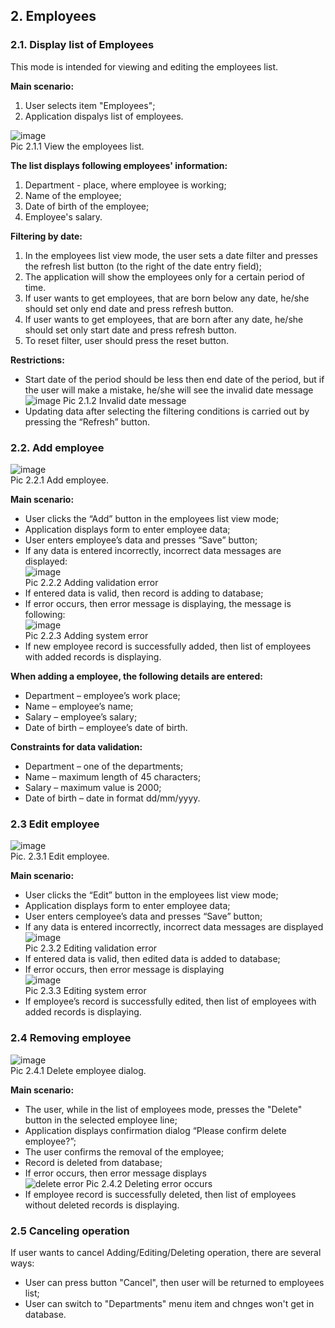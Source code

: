 ## 2. Employees  
  ### 2.1. Display list of Employees  
  This mode is intended for viewing and editing the employees list.  
  
  __Main scenario:__
  1. User selects item "Employees";
  2. Application dispalys list of employees.  
      
  ![image](https://user-images.githubusercontent.com/83345134/127665649-7972b0b3-22ea-421e-9dfa-fc800c72069c.png "Employees list")  
    Pic 2.1.1 View the employees list.
    
  __The list displays following employees' information:__  
  1. Department - place, where employee is working;  
  2. Name of the employee;  
  3. Date of birth of the employee;  
  4. Employee's salary.  
    
  __Filtering by date:__  
  1. In the employees list view mode, the user sets a date filter and presses the refresh list button (to the right of the date entry field);  
  2. The application will show the employees only for a certain period of time.
  3. If user wants to get employees, that are born below any date, he/she should set only end date and press refresh button.
  4. If user wants to get employees, that are born after any date, he/she should set only start date and press refresh button.
  5. To reset filter, user should press the reset button.

  __Restrictions:__  
  * Start date of the period should be less then end date of the period, but if the user will make a mistake, he/she will see the invalid date message
  ![image](https://user-images.githubusercontent.com/83345134/127665988-e414e59f-72dd-4dfb-acea-45c86dfafb68.png)
  Pic 2.1.2 Invalid date message
  * Updating data after selecting the filtering conditions is carried out by pressing the “Refresh” button.  

      
  ### 2.2. Add employee  
     
   ![image](https://user-images.githubusercontent.com/83345134/127285174-8b015c12-a1b2-4ff9-a32c-d93a516a4bbb.png "Add employee")  
      Pic 2.2.1 Add employee.  
      
  __Main scenario:__  
  * User clicks the “Add” button in the employees list view mode;  
  * Application displays form to enter employee data;  
  * User enters employee’s data and presses “Save” button;  
  * If any data is entered incorrectly, incorrect data messages are displayed:  
  ![image](https://user-images.githubusercontent.com/83345134/127649375-0ce328e1-11a7-494b-a3c3-54e2081a6185.png)  
  Pic 2.2.2 Adding validation error  
  * If entered data is valid, then record is adding to database;  
  * If error occurs, then error message is displaying, the message is following:  
  ![image](https://user-images.githubusercontent.com/83345134/127639007-3ceae0d9-212e-4714-8424-e515f535e0e3.png)  
  Pic 2.2.3 Adding system error  
  * If new employee record is successfully added, then list of employees with added records is displaying.   
      
  __When adding a employee, the following details are entered:__  
  * Department – employee’s work place;  
  * Name – employee’s name;  
  * Salary – employee’s salary;  
  * Date of birth – employee’s date of birth.  

  __Constraints for data validation:__  
  * Department – one of the departments;  
  * Name –  maximum length of 45 characters;  
  * Salary – maximum value is 2000;  
  * Date of birth – date in format dd/mm/yyyy.   
      
  ### 2.3 Edit employee  
        
![image](https://user-images.githubusercontent.com/83345134/127285373-3f14cb74-9510-4dc3-8e3a-2c2c01dee4a4.png "Edit employee")  
    Pic. 2.3.1 Edit employee.  
    
  __Main scenario:__  
  * User clicks the “Edit” button in the employees list view mode;  
  * Application displays form to enter employee data;  
  * User enters cemployee’s data and presses “Save” button;  
  * If any data is entered incorrectly, incorrect data messages are displayed  
  ![image](https://user-images.githubusercontent.com/83345134/127649385-d249277f-5c6b-499c-bfdc-eb31d32e981a.png)  
  Pic 2.3.2 Editing validation error  
  * If entered data is valid, then edited data is added to database;  
  * If error occurs, then error message is displaying  
  ![image](https://user-images.githubusercontent.com/83345134/127639014-e66fa490-4b0f-487c-8006-6faf4f215ced.png)  
  Pic 2.3.3 Editing system error  
  * If employee’s record is successfully edited, then list of employees with added records is displaying.   

  ### 2.4 Removing employee  
        
  ![image](https://user-images.githubusercontent.com/83345134/127285318-fc4847d6-ff49-4f51-863a-19ffafd29391.png)  
    Pic 2.4.1 Delete employee dialog.  
    
  __Main scenario:__  
  * The user, while in the list of employees mode, presses the "Delete" button in the selected employee line;  
  * Application displays confirmation dialog “Please confirm delete employee?”;  
  * The user confirms the removal of the employee;  
  * Record is deleted from database;  
  * If error occurs, then error message displays  
  ![delete error](https://user-images.githubusercontent.com/83345134/127639021-fb06c230-6baa-466c-a253-d553aeb58a00.png)
  Pic 2.4.2 Deleting error occurs   
  * If employee record is successfully deleted, then list of employees without deleted records is displaying.     
    
   ### 2.5 Canceling operation
   If user wants to cancel Adding/Editing/Deleting operation, there are several ways:
   * User can press button "Cancel", then user will be returned to employees list;
   * User can switch to "Departments" menu item and chnges won't get in database.
   
